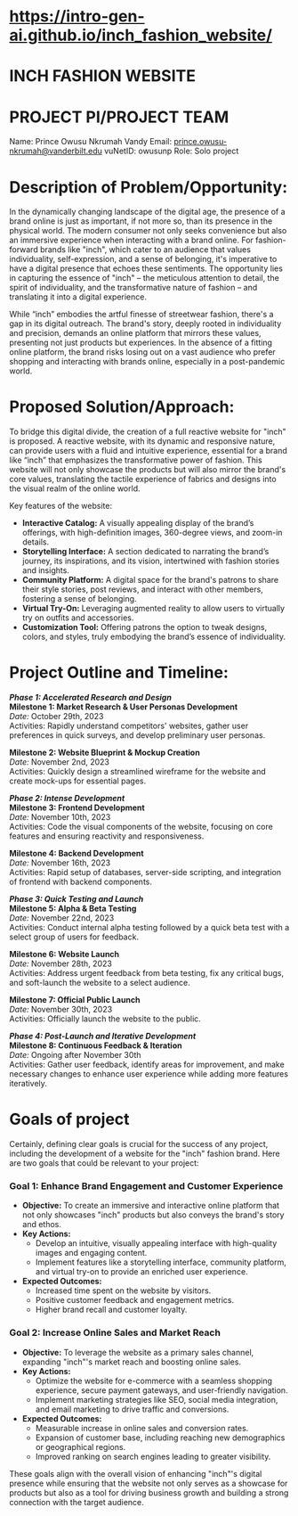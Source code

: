 # https://intro-gen-ai.github.io/inch_fashion_website/

# INCH FASHION WEBSITE

# PROJECT PI/PROJECT TEAM
Name: Prince Owusu Nkrumah
Vandy Email: prince.owusu-nkrumah@vanderbilt.edu
vuNetID: owusunp
Role: Solo project

# Description of Problem/Opportunity:

In the dynamically changing landscape of the digital age, the presence of a brand online is just as important, if not more so, than its presence in the physical world. The modern consumer not only seeks convenience but also an immersive experience when interacting with a brand online. For fashion-forward brands like "inch", which cater to an audience that values individuality, self-expression, and a sense of belonging, it's imperative to have a digital presence that echoes these sentiments. The opportunity lies in capturing the essence of "inch" – the meticulous attention to detail, the spirit of individuality, and the transformative nature of fashion – and translating it into a digital experience.

While “inch” embodies the artful finesse of streetwear fashion, there's a gap in its digital outreach. The brand's story, deeply rooted in individuality and precision, demands an online platform that mirrors these values, presenting not just products but experiences. In the absence of a fitting online platform, the brand risks losing out on a vast audience who prefer shopping and interacting with brands online, especially in a post-pandemic world.

# Proposed Solution/Approach:

To bridge this digital divide, the creation of a full reactive website for "inch" is proposed. A reactive website, with its dynamic and responsive nature, can provide users with a fluid and intuitive experience, essential for a brand like “inch” that emphasizes the transformative power of fashion. This website will not only showcase the products but will also mirror the brand's core values, translating the tactile experience of fabrics and designs into the visual realm of the online world.

Key features of the website:

- **Interactive Catalog:** A visually appealing display of the brand’s offerings, with high-definition images, 360-degree views, and zoom-in details.
- **Storytelling Interface:** A section dedicated to narrating the brand’s journey, its inspirations, and its vision, intertwined with fashion stories and insights.
- **Community Platform:** A digital space for the brand's patrons to share their style stories, post reviews, and interact with other members, fostering a sense of belonging.
- **Virtual Try-On:** Leveraging augmented reality to allow users to virtually try on outfits and accessories.
- **Customization Tool:** Offering patrons the option to tweak designs, colors, and styles, truly embodying the brand’s essence of individuality.




# Project Outline and Timeline:

***Phase 1: Accelerated Research and Design***  
**Milestone 1: Market Research & User Personas Development**  
*Date:* October 29th, 2023  
Activities: Rapidly understand competitors' websites, gather user preferences in quick surveys, and develop preliminary user personas.

**Milestone 2: Website Blueprint & Mockup Creation**  
*Date:* November 2nd, 2023  
Activities: Quickly design a streamlined wireframe for the website and create mock-ups for essential pages.

***Phase 2: Intense Development***  
**Milestone 3: Frontend Development**  
*Date:* November 10th, 2023  
Activities: Code the visual components of the website, focusing on core features and ensuring reactivity and responsiveness.

**Milestone 4: Backend Development**  
*Date:* November 16th, 2023  
Activities: Rapid setup of databases, server-side scripting, and integration of frontend with backend components.

***Phase 3: Quick Testing and Launch***  
**Milestone 5: Alpha & Beta Testing**  
*Date:* November 22nd, 2023  
Activities: Conduct internal alpha testing followed by a quick beta test with a select group of users for feedback.

**Milestone 6: Website Launch**  
*Date:* November 28th, 2023  
Activities: Address urgent feedback from beta testing, fix any critical bugs, and soft-launch the website to a select audience.

**Milestone 7: Official Public Launch**  
*Date:* November 30th, 2023  
Activities: Officially launch the website to the public.

***Phase 4: Post-Launch and Iterative Development***  
**Milestone 8: Continuous Feedback & Iteration**  
*Date:* Ongoing after November 30th  
Activities: Gather user feedback, identify areas for improvement, and make necessary changes to enhance user experience while adding more features iteratively.

# Goals of project
Certainly, defining clear goals is crucial for the success of any project, including the development of a website for the "inch" fashion brand. Here are two goals that could be relevant to your project:

### Goal 1: Enhance Brand Engagement and Customer Experience
- **Objective:** To create an immersive and interactive online platform that not only showcases "inch" products but also conveys the brand's story and ethos.
- **Key Actions:** 
  - Develop an intuitive, visually appealing interface with high-quality images and engaging content.
  - Implement features like a storytelling interface, community platform, and virtual try-on to provide an enriched user experience.
- **Expected Outcomes:** 
  - Increased time spent on the website by visitors.
  - Positive customer feedback and engagement metrics.
  - Higher brand recall and customer loyalty.

### Goal 2: Increase Online Sales and Market Reach
- **Objective:** To leverage the website as a primary sales channel, expanding "inch"'s market reach and boosting online sales.
- **Key Actions:** 
  - Optimize the website for e-commerce with a seamless shopping experience, secure payment gateways, and user-friendly navigation.
  - Implement marketing strategies like SEO, social media integration, and email marketing to drive traffic and conversions.
- **Expected Outcomes:** 
  - Measurable increase in online sales and conversion rates.
  - Expansion of customer base, including reaching new demographics or geographical regions.
  - Improved ranking on search engines leading to greater visibility.

These goals align with the overall vision of enhancing "inch"'s digital presence while ensuring that the website not only serves as a showcase for products but also as a tool for driving business growth and building a strong connection with the target audience.

